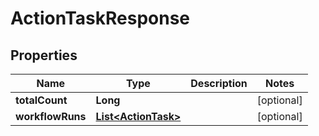 # ActionTaskResponse

## Properties
Name | Type | Description | Notes
------------ | ------------- | ------------- | -------------
**totalCount** | **Long** |  |  [optional]
**workflowRuns** | [**List&lt;ActionTask&gt;**](ActionTask.md) |  |  [optional]
